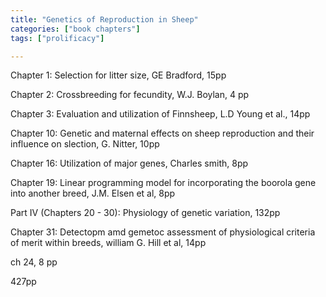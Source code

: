 ```yaml
---
title: "Genetics of Reproduction in Sheep"
categories: ["book chapters"]
tags: ["prolificacy"]

---
```


Chapter 1: Selection for litter size, GE Bradford, 15pp

Chapter 2: Crossbreeding for fecundity, W.J. Boylan, 4 pp

Chapter 3: Evaluation and utilization of Finnsheep, L.D Young et al., 14pp

Chapter 10: Genetic and maternal effects on sheep reproduction and their influence on slection, G. Nitter, 10pp

Chapter 16: Utilization of major genes, Charles smith, 8pp

Chapter 19: Linear programming model for incorporating the boorola gene into another breed, J.M. Elsen et al, 8pp

Part IV (Chapters 20 - 30): Physiology of genetic variation, 132pp

Chapter 31: Detectopm amd gemetoc assessment of physiological criteria of merit within breeds, william G. Hill et al, 14pp

ch 24, 8 pp

427pp